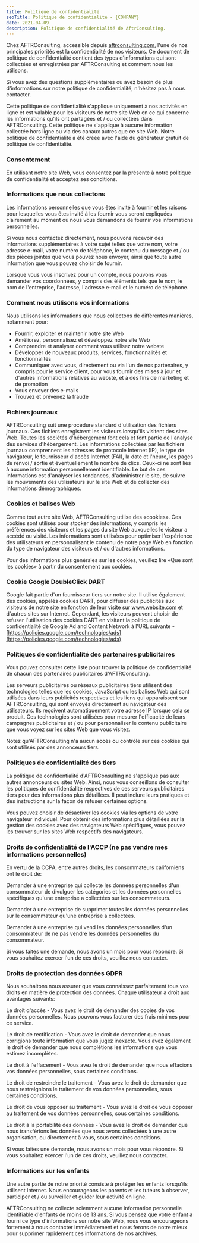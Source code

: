 ```yaml
---
title: Politique de confidentialité
seoTitle: Politique de confidentialité - {COMPANY}
date: 2021-04-09
description: Politique de confidentialité de AftrConsulting.
---
```


Chez AFTRConsulting, accessible depuis [aftrconsulting.com](https://aftrconsulting.com), l'une de nos principales priorités est la confidentialité de nos visiteurs. Ce document de politique de confidentialité contient des types d'informations qui sont collectées et enregistrées par AFTRConsulting et comment nous les utilisons.

Si vous avez des questions supplémentaires ou avez besoin de plus d'informations sur notre politique de confidentialité, n'hésitez pas à nous contacter.

Cette politique de confidentialité s'applique uniquement à nos activités en ligne et est valable pour les visiteurs de notre site Web en ce qui concerne les informations qu'ils ont partagées et / ou collectées dans AFTRConsulting. Cette politique ne s'applique à aucune information collectée hors ligne ou via des canaux autres que ce site Web. Notre politique de confidentialité a été créée avec l'aide du générateur gratuit de politique de confidentialité.

### Consentement

En utilisant notre site Web, vous consentez par la présente à notre politique de confidentialité et acceptez ses conditions.

### Informations que nous collectons

Les informations personnelles que vous êtes invité à fournir et les raisons pour lesquelles vous êtes invité à les fournir vous seront expliquées clairement au moment où nous vous demandons de fournir vos informations personnelles.

Si vous nous contactez directement, nous pouvons recevoir des informations supplémentaires à votre sujet telles que votre nom, votre adresse e-mail, votre numéro de téléphone, le contenu du message et / ou des pièces jointes que vous pouvez nous envoyer, ainsi que toute autre information que vous pouvez choisir de fournir.

Lorsque vous vous inscrivez pour un compte, nous pouvons vous demander vos coordonnées, y compris des éléments tels que le nom, le nom de l'entreprise, l'adresse, l'adresse e-mail et le numéro de téléphone.

### Comment nous utilisons vos informations

Nous utilisons les informations que nous collectons de différentes manières, notamment pour:

* Fournir, exploiter et maintenir notre site Web
* Améliorez, personnalisez et développez notre site Web
* Comprendre et analyser comment vous utilisez notre webste
* Développer de nouveaux produits, services, fonctionnalités et fonctionnalités
* Communiquer avec vous, directement ou via l'un de nos partenaires, y compris pour le service client, pour vous fournir des mises à jour et d'autres informations relatives au webste, et à des fins de marketing et de promotion
* Vous envoyer des e-mails
* Trouvez et prévenez la fraude

### Fichiers journaux

AFTRConsulting suit une procédure standard d'utilisation des fichiers journaux. Ces fichiers enregistrent les visiteurs lorsqu'ils visitent des sites Web. Toutes les sociétés d'hébergement font cela et font partie de l'analyse des services d'hébergement. Les informations collectées par les fichiers journaux comprennent les adresses de protocole Internet (IP), le type de navigateur, le fournisseur d'accès Internet (FAI), la date et l'heure, les pages de renvoi / sortie et éventuellement le nombre de clics. Ceux-ci ne sont liés à aucune information personnellement identifiable. Le but de ces informations est d'analyser les tendances, d'administrer le site, de suivre les mouvements des utilisateurs sur le site Web et de collecter des informations démographiques.

### Cookies et balises Web

Comme tout autre site Web, AFTRConsulting utilise des «cookies». Ces cookies sont utilisés pour stocker des informations, y compris les préférences des visiteurs et les pages du site Web auxquelles le visiteur a accédé ou visité. Les informations sont utilisées pour optimiser l'expérience des utilisateurs en personnalisant le contenu de notre page Web en fonction du type de navigateur des visiteurs et / ou d'autres informations.

Pour des informations plus générales sur les cookies, veuillez lire «Que sont les cookies» à partir du consentement aux cookies.

### Cookie Google DoubleClick DART

Google fait partie d'un fournisseur tiers sur notre site. Il utilise également des cookies, appelés cookies DART, pour diffuser des publicités aux visiteurs de notre site en fonction de leur visite sur www.website.com et d'autres sites sur Internet. Cependant, les visiteurs peuvent choisir de refuser l'utilisation des cookies DART en visitant la politique de confidentialité de Google Ad and Content Network à l'URL suivante - [https://policies.google.com/technologies/ads](https://policies.google.com/technologies/ads)

### Politiques de confidentialité des partenaires publicitaires

Vous pouvez consulter cette liste pour trouver la politique de confidentialité de chacun des partenaires publicitaires d'AFTRConsulting.

Les serveurs publicitaires ou réseaux publicitaires tiers utilisent des technologies telles que les cookies, JavaScript ou les balises Web qui sont utilisées dans leurs publicités respectives et les liens qui apparaissent sur AFTRConsulting, qui sont envoyés directement au navigateur des utilisateurs. Ils reçoivent automatiquement votre adresse IP lorsque cela se produit. Ces technologies sont utilisées pour mesurer l'efficacité de leurs campagnes publicitaires et / ou pour personnaliser le contenu publicitaire que vous voyez sur les sites Web que vous visitez.

Notez qu'AFTRConsulting n'a aucun accès ou contrôle sur ces cookies qui sont utilisés par des annonceurs tiers.

### Politiques de confidentialité des tiers

La politique de confidentialité d'AFTRConsulting ne s'applique pas aux autres annonceurs ou sites Web. Ainsi, nous vous conseillons de consulter les politiques de confidentialité respectives de ces serveurs publicitaires tiers pour des informations plus détaillées. Il peut inclure leurs pratiques et des instructions sur la façon de refuser certaines options.

Vous pouvez choisir de désactiver les cookies via les options de votre navigateur individuel. Pour obtenir des informations plus détaillées sur la gestion des cookies avec des navigateurs Web spécifiques, vous pouvez les trouver sur les sites Web respectifs des navigateurs.

### Droits de confidentialité de l'ACCP (ne pas vendre mes informations personnelles)

En vertu de la CCPA, entre autres droits, les consommateurs californiens ont le droit de:

Demander à une entreprise qui collecte les données personnelles d'un consommateur de divulguer les catégories et les données personnelles spécifiques qu'une entreprise a collectées sur les consommateurs.

Demander à une entreprise de supprimer toutes les données personnelles sur le consommateur qu'une entreprise a collectées.

Demander à une entreprise qui vend les données personnelles d'un consommateur de ne pas vendre les données personnelles du consommateur.

Si vous faites une demande, nous avons un mois pour vous répondre. Si vous souhaitez exercer l'un de ces droits, veuillez nous contacter.

### Droits de protection des données GDPR

Nous souhaitons nous assurer que vous connaissez parfaitement tous vos droits en matière de protection des données. Chaque utilisateur a droit aux avantages suivants:

Le droit d'accès - Vous avez le droit de demander des copies de vos données personnelles. Nous pouvons vous facturer des frais minimes pour ce service.

Le droit de rectification - Vous avez le droit de demander que nous corrigions toute information que vous jugez inexacte. Vous avez également le droit de demander que nous complétions les informations que vous estimez incomplètes.

Le droit à l'effacement - Vous avez le droit de demander que nous effacions vos données personnelles, sous certaines conditions.

Le droit de restreindre le traitement - Vous avez le droit de demander que nous restreignions le traitement de vos données personnelles, sous certaines conditions.

Le droit de vous opposer au traitement - Vous avez le droit de vous opposer au traitement de vos données personnelles, sous certaines conditions.

Le droit à la portabilité des données - Vous avez le droit de demander que nous transférions les données que nous avons collectées à une autre organisation, ou directement à vous, sous certaines conditions.

Si vous faites une demande, nous avons un mois pour vous répondre. Si vous souhaitez exercer l'un de ces droits, veuillez nous contacter.

### Informations sur les enfants

Une autre partie de notre priorité consiste à protéger les enfants lorsqu'ils utilisent Internet. Nous encourageons les parents et les tuteurs à observer, participer et / ou surveiller et guider leur activité en ligne.

AFTRConsulting ne collecte sciemment aucune information personnelle identifiable d'enfants de moins de 13 ans. Si vous pensez que votre enfant a fourni ce type d'informations sur notre site Web, nous vous encourageons fortement à nous contacter immédiatement et nous ferons de notre mieux pour supprimer rapidement ces informations de nos archives.